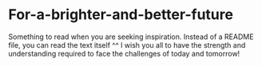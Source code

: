 # For-a-brighter-and-better-future
Something to read when you are seeking inspiration.
Instead of a README file, you can read the text itself ^^
I wish you all to have the strength and understanding required to face the challenges of today and tomorrow!
